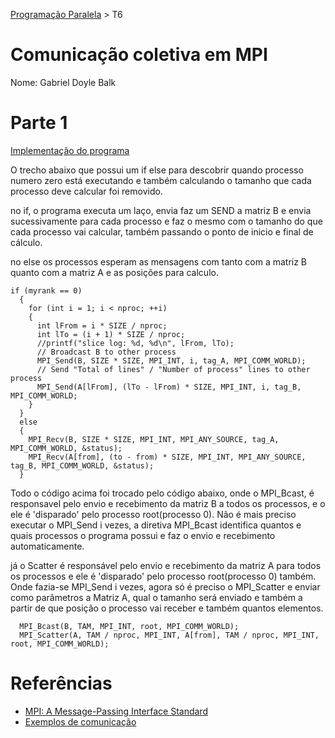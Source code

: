 [Programação Paralela](https://github.com/AndreaInfUFSM/elc139-2019a) > T6

# Comunicação coletiva em MPI

Nome: Gabriel Doyle Balk

# Parte 1

[Implementação do programa](matrix_mpi_collective.c)
<br/>

O trecho abaixo que possui um if else para descobrir quando processo numero zero está executando e também calculando o tamanho que cada processo deve calcular foi removido.

no if, o programa executa um laço, envia faz um SEND a matriz B e envia sucessivamente para cada processo e faz o mesmo com o tamanho do que cada processo vai calcular, também passando o ponto de inicio e final de cálculo.

no else os processos esperam as mensagens com tanto com a matriz B quanto com a matriz A e as posições para calculo.

```
if (myrank == 0)
  {
    for (int i = 1; i < nproc; ++i)
    {
      int lFrom = i * SIZE / nproc;
      int lTo = (i + 1) * SIZE / nproc;
      //printf("slice log: %d, %d\n", lFrom, lTo);
      // Broadcast B to other process
      MPI_Send(B, SIZE * SIZE, MPI_INT, i, tag_A, MPI_COMM_WORLD);
      // Send "Total of lines" / "Number of process" lines to other process
      MPI_Send(A[lFrom], (lTo - lFrom) * SIZE, MPI_INT, i, tag_B, MPI_COMM_WORLD;
    }
  }
  else
  {
    MPI_Recv(B, SIZE * SIZE, MPI_INT, MPI_ANY_SOURCE, tag_A, MPI_COMM_WORLD, &status);
    MPI_Recv(A[from], (to - from) * SIZE, MPI_INT, MPI_ANY_SOURCE, tag_B, MPI_COMM_WORLD, &status);
  }

```

Todo o código acima foi trocado pelo código abaixo, onde o MPI_Bcast, é responsavel pelo envio e recebimento da matriz B a todos os processos, e o ele é 'disparado' pelo processo root(processo 0).
Não é mais preciso executar o MPI_Send i vezes, a diretiva MPI_Bcast identifica quantos e quais processos o programa possui e faz o envio e recebimento automaticamente.

já o Scatter é responsável pelo envio e recebimento da matriz A para todos os processos e ele é 'disparado' pelo processo root(processo 0) também.
Onde fazia-se MPI_Send i vezes, agora só é preciso o MPI_Scatter e enviar como parâmetros a Matriz A, qual o tamanho será enviado e também a partir de que posição o processo vai receber e também quantos elementos.

```
  MPI_Bcast(B, TAM, MPI_INT, root, MPI_COMM_WORLD);
  MPI_Scatter(A, TAM / nproc, MPI_INT, A[from], TAM / nproc, MPI_INT, root, MPI_COMM_WORLD);
```

# Referências

- [MPI: A Message-Passing Interface Standard](https://www.mpi-forum.org/docs/mpi-3.1/mpi31-report.pdf)
- [Exemplos de comunicação](exemplos/)
